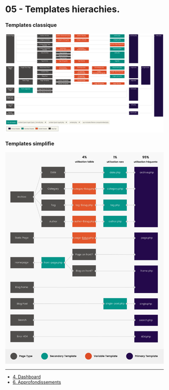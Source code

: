 # 05 - Templates hierachies.

### Templates classique
![Templates classique](./img/template-hierarchy-1600x998.png.webp)

### Templates simplifie
![Templates simplifie](./img/template-hierarchy-simplifie.png.webp)

---

- [4. Dashboard](./04-Dashboard.md)
- [6. Approfondissements](./06-Approfondissements.md)
